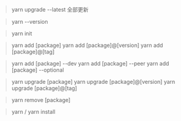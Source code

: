 > yarn upgrade --latest  全部更新


> yarn --version


> yarn init


> yarn add [package]
> yarn add [package]@[version]
> yarn add [package]@[tag]

> yarn add [package] --dev
> yarn add [package] --peer
> yarn add [package] --optional

> yarn upgrade [package]
> yarn upgrade [package]@[version]
> yarn upgrade [package]@[tag]

> yarn remove [package]

> yarn / yarn install